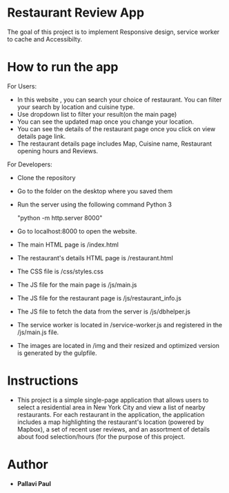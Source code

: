 # Restaurant Review App

The goal of this project is to implement Responsive design, service worker to cache and Accessibilty.

# How to run the app

For Users:
* In this website , you can search your choice of restaurant. You can filter your search by location and cuisine type.
* Use dropdown list to filter your result(on the main page)
* You can see the updated map once you change your location.
* You can see the details of the restaurant page once you click on view details page link.
* The restaurant details page includes Map, Cuisine name, Restaurant opening hours and Reviews.

For Developers:
* Clone the repository
* Go to the folder on the desktop where you saved them
* Run the server using the following command
  Python 3

  "python -m http.server 8000"

* Go to localhost:8000 to open the website.
* The main HTML page is /index.html
* The restaurant's details HTML page is /restaurant.html
* The CSS file is /css/styles.css
* The JS file for the main page is /js/main.js
* The JS file for the restaurant page is /js/restaurant_info.js
* The JS file to fetch the data from the server is /js/dbhelper.js
* The service worker is located in /service-worker.js and registered in the /js/main.js file.
* The images are located in /img and their resized and optimized version is generated by the gulpfile.

# Instructions
* This project is a simple single-page application that allows users to select a residential area in New York City and view a list of nearby restaurants. For each restaurant in the application, the application includes a map highlighting the restaurant's location (powered by Mapbox), a set of recent user reviews, and an assortment of details about food selection/hours (for the purpose of this project.

# Author

* **Pallavi Paul**
